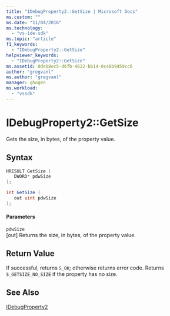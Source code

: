 ```yaml
---
title: "IDebugProperty2::GetSize | Microsoft Docs"
ms.custom: ""
ms.date: "11/04/2016"
ms.technology: 
  - "vs-ide-sdk"
ms.topic: "article"
f1_keywords: 
  - "IDebugProperty2::GetSize"
helpviewer_keywords: 
  - "IDebugProperty2::GetSize"
ms.assetid: 0deb8ec5-d6fb-4622-bb14-0c46b9459cc6
author: "gregvanl"
ms.author: "gregvanl"
manager: ghogen
ms.workload: 
  - "vssdk"
---
```

# IDebugProperty2::GetSize
Gets the size, in bytes, of the property value.  
  
## Syntax  
  
```cpp  
HRESULT GetSize (   
   DWORD* pdwSize  
);  
```  
  
```csharp  
int GetSize (   
   out uint pdwSize  
);  
```  
  
#### Parameters  
 `pdwSize`  
 [out] Returns the size, in bytes, of the property value.  
  
## Return Value  
 If successful, returns `S_OK`; otherwise returns error code. Returns `S_GETSIZE_NO_SIZE` if the property has no size.  
  
## See Also  
 [IDebugProperty2](../../../extensibility/debugger/reference/idebugproperty2.md)